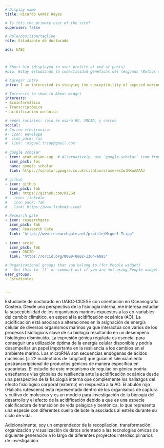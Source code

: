 ```yaml
---
# Display name
title: Ricardo Goméz Reyes 

# Is this the primary user of the site?
superuser: false

# Role/position/tagline
role: Estudiante de doctorado

ads: UABC



# Short bio (displayed in user profile at end of posts)
#bio: Estoy estudiando la conectividad genéticas del lenguado *Bothus robinsi* en el Golfo de México, utilizando RADseq

# Agregar intro
intro: I am interested in studying the susceptibility of exposed marine organisms to co-variables of climate change, especially ocean acidification

# Interests to show in About widget
interests: 
- Bioinformática
- Transcriptómica
- acidificación oceánica

# redes sociales: solo se usara RG, ORCID, y correo
social:
# Correo electronico:
#- icon: envelope
#  icon_pack: fas
#  link: 'miguel.tripp@gmail.com'
  
# google scholar
- icon: graduation-cap  # Alternatively, use `google-scholar` icon from `ai` icon pack
  icon_pack: fas
  name: google scholar
  link: https://scholar.google.co.uk/citations?user=sIwtMXoAAAAJ
  
# github
- icon: github
  icon_pack: fab
  link: https://github.com/RJEGR
# - icon: linkedin
#   icon_pack: fab
#   link: https://www.linkedin.com/

# Research gate
- icon: researchgate
  icon_pack: fab
  name: Reasearch Gate
  link: "https://www.researchgate.net/profile/Miguel-Tripp"
  
- icon: orcid
  icon_pack: fab
  name: ORCID
  link: "https://orcid.org/0000-0002-1364-6885"

# Organizational groups that you belong to (for People widget)
#   Set this to `[]` or comment out if you are not using People widget.
user_groups:
- Estudiantes


---
```


Estudiante de doctorado en UABC-CICESE con orientación en Oceanografía
Costera. Desde una perspectiva de la fisiología interna, me interesa estudiar la
susceptibilidad de los organismos marinos expuestos a las co-variables del
cambio climático, en especial la acidificación oceánica (AO).
La acidificación está asociada a alteraciones en la asignación de energía celular
de diversos organismos marinos ya que interactúa con varios de los procesos
fisiológicos clave de su biología resultando en un desempeño fisiológico
disminuido. La expresión génica regulada es esencial para conseguir una
utilización óptima de la energía celular disponible y podría desempeñar un papel
importante en la resiliencia a los cambios en el ambiente marino. Los
microRNA son secuencias endógenas de ácidos nucleicos (~ 22 nucleótidos de
longitud) que guían el silenciamiento postranscripcional de productos génicos
de manera específica en eucariotas. El estudio de este mecanismo de regulación
génica podría enseñarnos vías globales de resiliencia ante la acidificación
oceánica desde una perspectiva de la fisiología interna que complemente los
hallazgos del efecto fisiológico corporal (externo) en respuesta a la AO. El
abulón rojo (Haliotis rufescens) está representado dentro de los organismos de
captura y cultivo de moluscos y es un modelo para investigación de la biología
del desarrollo y el efecto de la acidificación debido a que es una especie
calcificadora de transición de vida pelágica y bentónica, lo que representa una
especie con diferentes cuello de botella asociados al estrés durante su ciclo de
vida.

Adicionalmente, soy un emprendedor de la recopilación, transformación,
organización y visualización de datos orientado a las tecnologías ómicas de
siguiente generación a lo largo de diferentes proyectos interdisciplinarios de
investigación.

